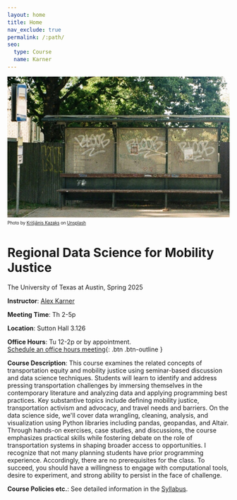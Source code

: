 ```yaml
---
layout: home
title: Home
nav_exclude: true
permalink: /:path/
seo:
  type: Course
  name: Karner
---
```


![Unsplash image--Bus stop with grafiti](assets/images/banner.jpg)
<sub><sup>Photo by <a href="https://unsplash.com/@kazaks?utm_content=creditCopyText&utm_medium=referral&utm_source=unsplash">Krišjānis Kazaks</a> on <a href="https://unsplash.com/photos/a-person-sitting-on-a-bench-in-front-of-a-building-bL73WBZnRfo?utm_content=creditCopyText&utm_medium=referral&utm_source=unsplash">Unsplash</a></sup></sub>

# Regional Data Science for Mobility Justice
The University of Texas at Austin, Spring 2025

**Instructor**: [Alex Karner](https://www.alexkarner.com)

**Meeting Time**: Th 2-5p

**Location**: Sutton Hall 3.126

**Office Hours**: Tu 12-2p or by appointment.\
[Schedule an office hours meeting](https://calendly.com/akarner/15min){: .btn .btn-outline }

**Course Description**: This course examines the related concepts of transportation equity and mobility justice using seminar-based discussion and data science techniques. Students will learn to identify and address pressing transportation challenges by immersing themselves in the contemporary literature and analyzing data and applying programming best practices. Key substantive topics include defining mobility justice, transportation activism and advocacy, and travel needs and barriers. On the data science side, we'll cover data wrangling, cleaning, analysis, and visualization using Python libraries including pandas, geopandas, and Altair. Through hands-on exercises, case studies, and discussions, the course emphasizes practical skills while fostering debate on the role of transportation systems in shaping broader access to opportunities. I recognize that not many planning students have prior programming experience. Accordingly, there are no prerequisites for the class. To succeed, you should have a willingness to engage with computational tools, desire to experiment, and strong ability to persist in the face of challenge.

**Course Policies etc.**: See detailed information in the [Syllabus](https://aakarner.github.io/regional-data-science/syllabus/).